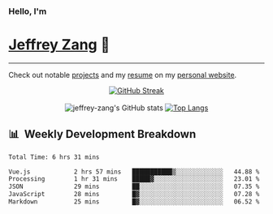 
### Hello, I'm 
# [Jeffrey Zang](https://www.linkedin.com/in/jeffreyzang/) 🦀

---

Check out notable [projects](https://jeffz.dev/projects) and my [resume](https://jeffz.dev/resume) on my [personal website](https://jeffz.dev/).

<div align = 'center'>

[![GitHub Streak](https://github-readme-streak-stats.herokuapp.com/?user=jeffrey-zang&theme=tokyonight)](https://git.io/streak-stats)
<br></br>
![jeffrey-zang's GitHub stats](https://github-readme-stats.vercel.app/api?username=jeffrey-zang&show_icons=true&theme=tokyonight&hide_rank=true&hide=stars) 
[![Top Langs](https://github-readme-stats.vercel.app/api/top-langs/?username=jeffrey-zang&hide=ShaderLab,HLSL&layout=compact&theme=tokyonight)](https://github.com/anuraghazra/github-readme-stats)

</div>

## 📊 &nbsp;Weekly Development Breakdown
<!--START_SECTION:waka-->

```txt
Total Time: 6 hrs 31 mins

Vue.js            2 hrs 57 mins   ███████████▒░░░░░░░░░░░░░   44.88 %
Processing        1 hr 31 mins    █████▓░░░░░░░░░░░░░░░░░░░   23.01 %
JSON              29 mins         ██░░░░░░░░░░░░░░░░░░░░░░░   07.35 %
JavaScript        28 mins         █▓░░░░░░░░░░░░░░░░░░░░░░░   07.28 %
Markdown          25 mins         █▓░░░░░░░░░░░░░░░░░░░░░░░   06.52 %
```

<!--END_SECTION:waka-->

